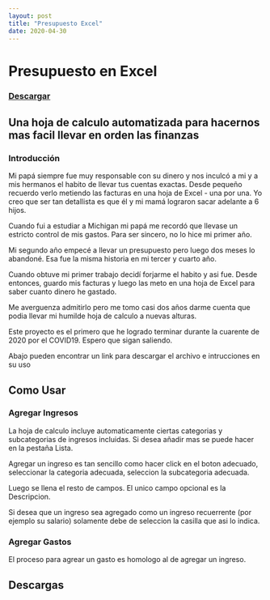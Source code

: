 ```yaml
---
layout: post
title: "Presupuesto Excel"
date: 2020-04-30
---
```


# Presupuesto en Excel
### [Descargar](https://github.com/joseabraham-mena/joseabraham-mena.github.io/tree/master/download/presupuesto_excel)

## Una hoja de calculo automatizada para hacernos mas facil llevar en orden las finanzas

### Introducción
Mi papá siempre fue muy responsable con su dinero y nos inculcó a mi y a mis hermanos el habito de llevar tus cuentas exactas.
Desde pequeño recuerdo verlo metiendo las facturas en una hoja de Excel -  una por una. Yo creo que ser tan detallista es que él y mi mamá lograron sacar adelante a 6 hijos.

Cuando fui a estudiar a Michigan mi papá me recordó que llevase un estricto control de mis gastos. Para ser sincero, no lo hice mi primer año.

Mi segundo año empecé a llevar un presupuesto pero luego dos meses lo abandoné. Esa fue la misma historia en mi tercer y cuarto año.

Cuando obtuve mi primer trabajo decidí forjarme el habito y asi fue. Desde entonces, guardo mis facturas y luego las meto en una hoja de Excel para saber cuanto dinero he gastado.

Me averguenza admitirlo pero me tomo casi dos años darme cuenta que podia llevar mi humilde hoja de calculo a nuevas alturas. 

Este proyecto es el primero que he logrado terminar durante la cuarente de 2020 por el COVID19. Espero que sigan saliendo. 

Abajo pueden encontrar un link para descargar el archivo e intrucciones en su uso

## Como Usar
### Agregar Ingresos
La hoja de calculo incluye automaticamente ciertas categorias y subcategorias de ingresos incluidas. Si desea añadir mas se puede hacer en la pestaña Lista.

Agregar un ingreso es tan sencillo como hacer click en el boton adecuado, seleccionar la categoria adecuada, seleccion la subcategoria adecuada. 

Luego se llena el resto de campos. El unico campo opcional es la Descripcion. 

Si desea que un ingreso sea agregado como un ingreso recuerrente (por ejemplo su salario) solamente debe de seleccion la casilla que asi lo indica. 
### Agregar Gastos

El proceso para agrear un gasto es homologo al de agregar un ingreso. 

## Descargas
